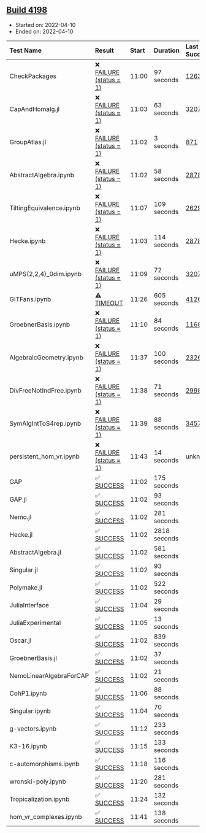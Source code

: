 ## [Build 4198](https://oscarci.mathematik.uni-kl.de/job/oscar-stable/4198/)

* Started on: 2022-04-10
* Ended on: 2022-04-10

| Test Name    | Result | Start | Duration | Last Success | First Failure |
|:-------------|:-------|:------|:---------|:-------------|:--------------|
| CheckPackages | ❌ [FAILURE (status = 1)](https://oscarci.mathematik.uni-kl.de/job/oscar-stable/4198/artifact/logs/build-4198/CheckPackages.log) | 11:00 | 97 seconds | [1263](https://oscarci.mathematik.uni-kl.de/job/oscar-stable/1263/) | [1264](https://oscarci.mathematik.uni-kl.de/job/oscar-stable/1264/) |
| CapAndHomalg.jl | ❌ [FAILURE (status = 1)](https://oscarci.mathematik.uni-kl.de/job/oscar-stable/4198/artifact/logs/build-4198/CapAndHomalg.jl.log) | 11:03 | 63 seconds | [3207](https://oscarci.mathematik.uni-kl.de/job/oscar-stable/3207/) | [3208](https://oscarci.mathematik.uni-kl.de/job/oscar-stable/3208/) |
| GroupAtlas.jl | ❌ [FAILURE (status = 1)](https://oscarci.mathematik.uni-kl.de/job/oscar-stable/4198/artifact/logs/build-4198/GroupAtlas.jl.log) | 11:02 | 3 seconds | [871](https://oscarci.mathematik.uni-kl.de/job/oscar-stable/871/) | [872](https://oscarci.mathematik.uni-kl.de/job/oscar-stable/872/) |
| AbstractAlgebra.ipynb | ❌ [FAILURE (status = 1)](https://oscarci.mathematik.uni-kl.de/job/oscar-stable/4198/artifact/logs/build-4198/AbstractAlgebra.ipynb.log) | 11:02 | 58 seconds | [2878](https://oscarci.mathematik.uni-kl.de/job/oscar-stable/2878/) | [2879](https://oscarci.mathematik.uni-kl.de/job/oscar-stable/2879/) |
| TiltingEquivalence.ipynb | ❌ [FAILURE (status = 1)](https://oscarci.mathematik.uni-kl.de/job/oscar-stable/4198/artifact/logs/build-4198/TiltingEquivalence.ipynb.log) | 11:07 | 109 seconds | [2629](https://oscarci.mathematik.uni-kl.de/job/oscar-stable/2629/) | [2630](https://oscarci.mathematik.uni-kl.de/job/oscar-stable/2630/) |
| Hecke.ipynb | ❌ [FAILURE (status = 1)](https://oscarci.mathematik.uni-kl.de/job/oscar-stable/4198/artifact/logs/build-4198/Hecke.ipynb.log) | 11:03 | 114 seconds | [2878](https://oscarci.mathematik.uni-kl.de/job/oscar-stable/2878/) | [2879](https://oscarci.mathematik.uni-kl.de/job/oscar-stable/2879/) |
| uMPS(2,2,4)_0dim.ipynb | ❌ [FAILURE (status = 1)](https://oscarci.mathematik.uni-kl.de/job/oscar-stable/4198/artifact/logs/build-4198/uMPS-2-2-4-_0dim.ipynb.log) | 11:09 | 72 seconds | [3207](https://oscarci.mathematik.uni-kl.de/job/oscar-stable/3207/) | [3208](https://oscarci.mathematik.uni-kl.de/job/oscar-stable/3208/) |
| GITFans.ipynb | ⚠ [TIMEOUT](https://oscarci.mathematik.uni-kl.de/job/oscar-stable/4198/artifact/logs/build-4198/GITFans.ipynb.log) | 11:26 | 605 seconds | [4126](https://oscarci.mathematik.uni-kl.de/job/oscar-stable/4126/) | [4127](https://oscarci.mathematik.uni-kl.de/job/oscar-stable/4127/) |
| GroebnerBasis.ipynb | ❌ [FAILURE (status = 1)](https://oscarci.mathematik.uni-kl.de/job/oscar-stable/4198/artifact/logs/build-4198/GroebnerBasis.ipynb.log) | 11:10 | 84 seconds | [1168](https://oscarci.mathematik.uni-kl.de/job/oscar-stable/1168/) | [1169](https://oscarci.mathematik.uni-kl.de/job/oscar-stable/1169/) |
| AlgebraicGeometry.ipynb | ❌ [FAILURE (status = 1)](https://oscarci.mathematik.uni-kl.de/job/oscar-stable/4198/artifact/logs/build-4198/AlgebraicGeometry.ipynb.log) | 11:37 | 100 seconds | [2326](https://oscarci.mathematik.uni-kl.de/job/oscar-stable/2326/) | [2327](https://oscarci.mathematik.uni-kl.de/job/oscar-stable/2327/) |
| DivFreeNotIndFree.ipynb | ❌ [FAILURE (status = 1)](https://oscarci.mathematik.uni-kl.de/job/oscar-stable/4198/artifact/logs/build-4198/DivFreeNotIndFree.ipynb.log) | 11:38 | 71 seconds | [2998](https://oscarci.mathematik.uni-kl.de/job/oscar-stable/2998/) | [2999](https://oscarci.mathematik.uni-kl.de/job/oscar-stable/2999/) |
| SymAlgIntToS4rep.ipynb | ❌ [FAILURE (status = 1)](https://oscarci.mathematik.uni-kl.de/job/oscar-stable/4198/artifact/logs/build-4198/SymAlgIntToS4rep.ipynb.log) | 11:39 | 88 seconds | [3457](https://oscarci.mathematik.uni-kl.de/job/oscar-stable/3457/) | [3458](https://oscarci.mathematik.uni-kl.de/job/oscar-stable/3458/) |
| persistent_hom_vr.ipynb | ❌ [FAILURE (status = 1)](https://oscarci.mathematik.uni-kl.de/job/oscar-stable/4198/artifact/logs/build-4198/persistent_hom_vr.ipynb.log) | 11:43 | 14 seconds | unknown | unknown |
| GAP | ✅ [SUCCESS](https://oscarci.mathematik.uni-kl.de/job/oscar-stable/4198/artifact/logs/build-4198/GAP.log) | 11:02 | 175 seconds |  |  |
| GAP.jl | ✅ [SUCCESS](https://oscarci.mathematik.uni-kl.de/job/oscar-stable/4198/artifact/logs/build-4198/GAP.jl.log) | 11:02 | 93 seconds |  |  |
| Nemo.jl | ✅ [SUCCESS](https://oscarci.mathematik.uni-kl.de/job/oscar-stable/4198/artifact/logs/build-4198/Nemo.jl.log) | 11:02 | 281 seconds |  |  |
| Hecke.jl | ✅ [SUCCESS](https://oscarci.mathematik.uni-kl.de/job/oscar-stable/4198/artifact/logs/build-4198/Hecke.jl.log) | 11:02 | 2818 seconds |  |  |
| AbstractAlgebra.jl | ✅ [SUCCESS](https://oscarci.mathematik.uni-kl.de/job/oscar-stable/4198/artifact/logs/build-4198/AbstractAlgebra.jl.log) | 11:02 | 581 seconds |  |  |
| Singular.jl | ✅ [SUCCESS](https://oscarci.mathematik.uni-kl.de/job/oscar-stable/4198/artifact/logs/build-4198/Singular.jl.log) | 11:02 | 93 seconds |  |  |
| Polymake.jl | ✅ [SUCCESS](https://oscarci.mathematik.uni-kl.de/job/oscar-stable/4198/artifact/logs/build-4198/Polymake.jl.log) | 11:02 | 522 seconds |  |  |
| JuliaInterface | ✅ [SUCCESS](https://oscarci.mathematik.uni-kl.de/job/oscar-stable/4198/artifact/logs/build-4198/JuliaInterface.log) | 11:04 | 29 seconds |  |  |
| JuliaExperimental | ✅ [SUCCESS](https://oscarci.mathematik.uni-kl.de/job/oscar-stable/4198/artifact/logs/build-4198/JuliaExperimental.log) | 11:05 | 13 seconds |  |  |
| Oscar.jl | ✅ [SUCCESS](https://oscarci.mathematik.uni-kl.de/job/oscar-stable/4198/artifact/logs/build-4198/Oscar.jl.log) | 11:02 | 839 seconds |  |  |
| GroebnerBasis.jl | ✅ [SUCCESS](https://oscarci.mathematik.uni-kl.de/job/oscar-stable/4198/artifact/logs/build-4198/GroebnerBasis.jl.log) | 11:02 | 37 seconds |  |  |
| NemoLinearAlgebraForCAP | ✅ [SUCCESS](https://oscarci.mathematik.uni-kl.de/job/oscar-stable/4198/artifact/logs/build-4198/NemoLinearAlgebraForCAP.log) | 11:02 | 21 seconds |  |  |
| CohP1.ipynb | ✅ [SUCCESS](https://oscarci.mathematik.uni-kl.de/job/oscar-stable/4198/artifact/logs/build-4198/CohP1.ipynb.log) | 11:06 | 88 seconds |  |  |
| Singular.ipynb | ✅ [SUCCESS](https://oscarci.mathematik.uni-kl.de/job/oscar-stable/4198/artifact/logs/build-4198/Singular.ipynb.log) | 11:04 | 70 seconds |  |  |
| g-vectors.ipynb | ✅ [SUCCESS](https://oscarci.mathematik.uni-kl.de/job/oscar-stable/4198/artifact/logs/build-4198/g-vectors.ipynb.log) | 11:12 | 233 seconds |  |  |
| K3-16.ipynb | ✅ [SUCCESS](https://oscarci.mathematik.uni-kl.de/job/oscar-stable/4198/artifact/logs/build-4198/K3-16.ipynb.log) | 11:15 | 133 seconds |  |  |
| c-automorphisms.ipynb | ✅ [SUCCESS](https://oscarci.mathematik.uni-kl.de/job/oscar-stable/4198/artifact/logs/build-4198/c-automorphisms.ipynb.log) | 11:18 | 116 seconds |  |  |
| wronski-poly.ipynb | ✅ [SUCCESS](https://oscarci.mathematik.uni-kl.de/job/oscar-stable/4198/artifact/logs/build-4198/wronski-poly.ipynb.log) | 11:20 | 281 seconds |  |  |
| Tropicalization.ipynb | ✅ [SUCCESS](https://oscarci.mathematik.uni-kl.de/job/oscar-stable/4198/artifact/logs/build-4198/Tropicalization.ipynb.log) | 11:24 | 132 seconds |  |  |
| hom_vr_complexes.ipynb | ✅ [SUCCESS](https://oscarci.mathematik.uni-kl.de/job/oscar-stable/4198/artifact/logs/build-4198/hom_vr_complexes.ipynb.log) | 11:41 | 138 seconds |  |  |
